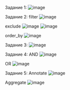 Задание 1:
 ![image](https://github.com/user-attachments/assets/ce4486b1-d693-41ad-8e3d-15f4e2d73845)

 
Задание 2:
filter
 ![image](https://github.com/user-attachments/assets/7a5e0dbd-3a27-461a-ad51-26983313841d)

exclude
![image](https://github.com/user-attachments/assets/ecccbce0-15fe-4698-a509-51666b6e17f5)
![image](https://github.com/user-attachments/assets/c7f5e524-037d-4282-a0f5-461327549d6e)

order_by
 ![image](https://github.com/user-attachments/assets/ab73fe84-1ce2-4fb0-b08d-bd5027152933)


Задание 3:
 ![image](https://github.com/user-attachments/assets/91cb4245-61d8-429d-9f77-f13a500172aa)

 
Задание 4:
AND 
 ![image](https://github.com/user-attachments/assets/f724af09-7de5-425e-a9c2-fce77b4a524a)

OR
![image](https://github.com/user-attachments/assets/6af7c0ed-2bf6-4f9f-be01-99cdcb26262b)

 
Задание 5:
Annotate
![image](https://github.com/user-attachments/assets/7a5294e4-0456-479b-ba1d-32002a521bc8)

Aggregate
 ![image](https://github.com/user-attachments/assets/2d1720c1-a31d-4b8d-82ca-f8a27aec8c2e)


